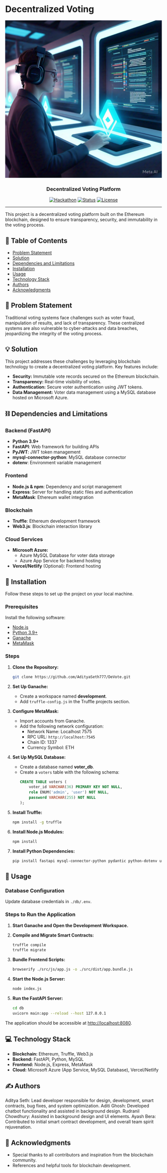 # Decentralized Voting

<p align="center">
  <a href="" rel="noopener">
    <img src="./src/assets/readme2.jpeg" alt="DeVote">
  </a>
</p>

<h3 align="center">Decentralized Voting Platform</h3>

<div align="center">

[![Hackathon](https://img.shields.io/badge/Hackathon-StatusCode1-orange.svg)](http://hackathon.url.com)
[![Status](https://img.shields.io/badge/status-active-success.svg)]()
[![License](https://img.shields.io/badge/license-MIT-blue.svg)](LICENSE.md)

</div>

---

This project is a decentralized voting platform built on the Ethereum blockchain, designed to ensure transparency, security, and immutability in the voting process.

## 📝 Table of Contents

- [Problem Statement](#problem-statement)
- [Solution](#solution)
- [Dependencies and Limitations](#dependencies-and-limitations)
- [Installation](#installation)
- [Usage](#usage)
- [Technology Stack](#technology-stack)
- [Authors](#authors)
- [Acknowledgments](#acknowledgments)

## 🧐 Problem Statement

Traditional voting systems face challenges such as voter fraud, manipulation of results, and lack of transparency. These centralized systems are also vulnerable to cyber-attacks and data breaches, jeopardizing the integrity of the voting process.

## 💡 Solution

This project addresses these challenges by leveraging blockchain technology to create a decentralized voting platform. Key features include:
- **Security:** Immutable vote records secured on the Ethereum blockchain.
- **Transparency:** Real-time visibility of votes.
- **Authentication:** Secure voter authentication using JWT tokens.
- **Data Management:** Voter data management using a MySQL database hosted on Microsoft Azure.

## ⛓️ Dependencies and Limitations

### Backend (FastAPI)
- **Python 3.9+**
- **FastAPI**: Web framework for building APIs
- **PyJWT**: JWT token management
- **mysql-connector-python**: MySQL database connector
- **dotenv**: Environment variable management

### Frontend
- **Node.js & npm**: Dependency and script management
- **Express**: Server for handling static files and authentication
- **MetaMask**: Ethereum wallet integration

### Blockchain
- **Truffle**: Ethereum development framework
- **Web3.js**: Blockchain interaction library

### Cloud Services
- **Microsoft Azure:**
  - Azure MySQL Database for voter data storage
  - Azure App Service for backend hosting
- **Vercel/Netlify** (Optional): Frontend hosting

## 🏁 Installation

Follow these steps to set up the project on your local machine.

### Prerequisites

Install the following software:
- [Node.js](https://nodejs.org/)
- [Python 3.9+](https://www.python.org/)
- [Ganache](https://trufflesuite.com/ganache/)
- [MetaMask](https://metamask.io/download/)

### Steps

1. **Clone the Repository:**
   ```bash
   git clone https://github.com/AdityaSeth777/DeVote.git
   ```

2. **Set Up Ganache:**
   - Create a workspace named **development**.
   - Add `truffle-config.js` in the Truffle projects section.

3. **Configure MetaMask:**
   - Import accounts from Ganache.
   - Add the following network configuration:
     - Network Name: Localhost 7575
     - RPC URL: `http://localhost:7545`
     - Chain ID: 1337
     - Currency Symbol: ETH

4. **Set Up MySQL Database:**
   - Create a database named **voter_db**.
   - Create a `voters` table with the following schema:
     ```sql
     CREATE TABLE voters (
         voter_id VARCHAR(36) PRIMARY KEY NOT NULL,
         role ENUM('admin', 'user') NOT NULL,
         password VARCHAR(255) NOT NULL
     );
     ```

5. **Install Truffle:**
   ```bash
   npm install -g truffle
   ```

6. **Install Node.js Modules:**
   ```bash
   npm install
   ```

7. **Install Python Dependencies:**
   ```bash
   pip install fastapi mysql-connector-python pydantic python-dotenv uvicorn PyJWT
   ```

## 🚀 Usage

### Database Configuration

Update database credentials in `./db/.env`.

### Steps to Run the Application

1. **Start Ganache and Open the Development Workspace.**

2. **Compile and Migrate Smart Contracts:**
   ```bash
   truffle compile
   truffle migrate
   ```

3. **Bundle Frontend Scripts:**
   ```bash
   browserify ./src/js/app.js -o ./src/dist/app.bundle.js
   ```

4. **Start the Node.js Server:**
   ```bash
   node index.js
   ```

5. **Run the FastAPI Server:**
   ```bash
   cd db
   uvicorn main:app --reload --host 127.0.0.1
   ```

The application should be accessible at [http://localhost:8080](http://localhost:8080).

## 💻 Technology Stack

- **Blockchain:** Ethereum, Truffle, Web3.js
- **Backend:** FastAPI, Python, MySQL
- **Frontend:** Node.js, Express, MetaMask
- **Cloud:** Microsoft Azure (App Service, MySQL Database), Vercel/Netlify

## ✍️ Authors

Aditya Seth: Lead developer responsible for design, development, smart contracts, bug fixes, and system optimization.
Aditi Ghosh: Developed chatbot functionality and assisted in background design.
Rudranil Chowdhury: Assisted in background design and UI elements.
Ayash Bera: Contributed to initial smart contract development, and overall team spirit rejuvenation.

## 🎉 Acknowledgments

- Special thanks to all contributors and inspiration from the blockchain community.
- References and helpful tools for blockchain development.
